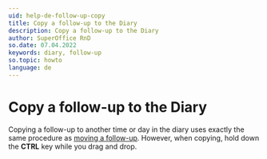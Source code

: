 ```yaml
---
uid: help-de-follow-up-copy
title: Copy a follow-up to the Diary
description: Copy a follow-up to the Diary
author: SuperOffice RnD
so.date: 07.04.2022
keywords: diary, follow-up
so.topic: howto
language: de
---
```


# Copy a follow-up to the Diary

Copying a follow-up to another time or day in the diary uses exactly the same procedure as [moving a follow-up][1]. However, when copying, hold down the **CTRL** key while you drag and drop.

<!-- Referenced links -->
[1]: move-follow-up.md

<!-- Referenced images -->

